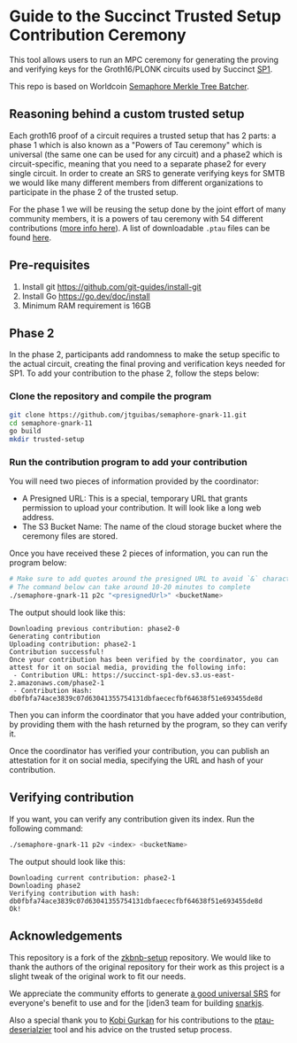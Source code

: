 # Guide to the Succinct Trusted Setup Contribution Ceremony

This tool allows users to run an MPC ceremony for generating the proving and verifying keys for the Groth16/PLONK circuits used by Succinct [SP1](https://docs.succinct.xyz/docs/sp1/introduction).

This repo is based on Worldcoin [Semaphore Merkle Tree Batcher](http://github.com/worldcoin/semaphore-mtb/).

## Reasoning behind a custom trusted setup

Each groth16 proof of a circuit requires a trusted setup that has 2 parts: a phase 1 which is also known as a "Powers of Tau ceremony" which is universal (the same one can be used for any circuit) and a phase2 which is circuit-specific, meaning that you need to a separate phase2 for every single circuit. In order to create an SRS to generate verifying keys for SMTB we would like many different members from different organizations to participate in the phase 2 of the trusted setup.

For the phase 1 we will be reusing the setup done by the joint effort of many community members, it is a powers of tau ceremony with 54 different contributions ([more info here](https://github.com/privacy-scaling-explorations/perpetualpowersoftau)). A list of downloadable `.ptau` files can be found [here](https://github.com/iden3/snarkjs/blob/master/README.md#7-prepare-phase-2).

## Pre-requisites

1. Install git https://github.com/git-guides/install-git
2. Install Go https://go.dev/doc/install
3. Minimum RAM requirement is 16GB

## Phase 2

In the phase 2, participants add randomness to make the setup specific to the actual circuit, creating the final proving and verification keys needed for SP1. To add your contribution to the phase 2, follow the steps below:

### Clone the repository and compile the program

```bash
git clone https://github.com/jtguibas/semaphore-gnark-11.git
cd semaphore-gnark-11
go build
mkdir trusted-setup
```

### Run the contribution program to add your contribution

You will need two pieces of information provided by the coordinator:

* A Presigned URL: This is a special, temporary URL that grants permission to upload your contribution. It will look like a long web address.
* The S3 Bucket Name: The name of the cloud storage bucket where the ceremony files are stored.

Once you have received these 2 pieces of information, you can run the program below:

```bash
# Make sure to add quotes around the presigned URL to avoid `&` character in the URL being interpreted by your shell
# The command below can take around 10-20 minutes to complete
./semaphore-gnark-11 p2c "<presignedUrl>" <bucketName>
```

The output should look like this:

```
Downloading previous contribution: phase2-0
Generating contribution
Uploading contribution: phase2-1
Contribution successful!
Once your contribution has been verified by the coordinator, you can attest for it on social media, providing the following info:
 - Contribution URL: https://succinct-sp1-dev.s3.us-east-2.amazonaws.com/phase2-1
 - Contribution Hash: db0fbfa74ace3839c07d63041355754131dbfaececfbf64638f51e693455de8d
```

Then you can inform the coordinator that you have added your contribution, by providing them with the hash returned by the program, so they can verify it.

Once the coordinator has verified your contribution, you can publish an attestation for it on social media, specifying the URL and hash of your contribution.

## Verifying contribution

If you want, you can verify any contribution given its index. Run the following command:

```bash
./semaphore-gnark-11 p2v <index> <bucketName>
```

The output should look like this:

```
Downloading current contribution: phase2-1
Downloading phase2
Verifying contribution with hash: db0fbfa74ace3839c07d63041355754131dbfaececfbf64638f51e693455de8d
Ok!
```

## Acknowledgements

This repository is a fork of the [zkbnb-setup](https://github.com/bnb-chain/zkbnb-setup/) repository. We would like to thank the authors of the original repository for their work as this project is a slight tweak of the original work to fit our needs.

We appreciate the community efforts to generate [a good universal SRS](https://github.com/privacy-scaling-explorations/perpetualpowersoftau) for everyone's benefit to use and for the [iden3 team for building [snarkjs](https://github.com/iden3/snarkjs).

Also a special thank you to [Kobi Gurkan](https://twitter.com/kobigurk) for his contributions to the [ptau-deserialzier](https://github.com/worldcoin/ptau-deserializer) tool and his advice on the trusted setup process.
